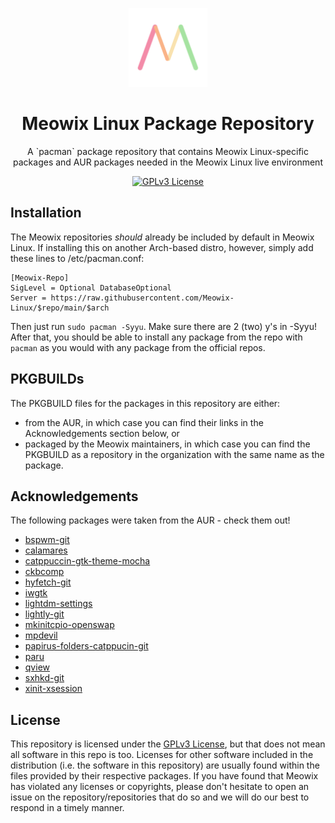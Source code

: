 <p align="center">
<img src="https://github.com/Meowix-Linux/Meowix-ISO/blob/main/assets/meowix.svg?raw=true" width=25% height=25%>
</p>

<h1 align="center">Meowix Linux Package Repository</h1>

<p align="center">A `pacman` package repository that contains Meowix Linux-specific packages and AUR packages needed in the Meowix Linux live environment</p>

<p align="center">
<a href="https://www.gnu.org/licenses/gpl-3.0.en.html"><img alt="GPLv3 License" src="https://img.shields.io/badge/License-GPLv3-red.svg"></a>
</p>

## Installation
The Meowix repositories *should* already be included by default in Meowix Linux. If installing this on another Arch-based distro, however, simply add these lines to /etc/pacman.conf:

```
[Meowix-Repo]
SigLevel = Optional DatabaseOptional
Server = https://raw.githubusercontent.com/Meowix-Linux/$repo/main/$arch
```

Then just run `sudo pacman -Syyu`. Make sure there are 2 (two) y's in -Syyu! After that, you should be able to install any package from the repo with `pacman` as you would with any package from the official repos.

## PKGBUILDs
The PKGBUILD files for the packages in this repository are either:
- from the AUR, in which case you can find their links in the Acknowledgements section below, or
- packaged by the Meowix maintainers, in which case you can find the PKGBUILD as a repository in the organization with the same name as the package.

## Acknowledgements
The following packages were taken from the AUR - check them out!
- [bspwm-git](https://aur.archlinux.org/packages/bspwm-git)
- [calamares](https://aur.archlinux.org/packages/calamares)
- [catppuccin-gtk-theme-mocha](https://aur.archlinux.org/packages/catppuccin-gtk-theme-mocha)
- [ckbcomp](https://aur.archlinux.org/packages/ckbcomp)
- [hyfetch-git](https://aur.archlinux.org/packages/hyfetch-git)
- [iwgtk](https://aur.archlinux.org/packages/iwgtk)
- [lightdm-settings](https://aur.archlinux.org/packages/lightdm-settings)
- [lightly-git](https://aur.archlinux.org/packages/lightly-git)
- [mkinitcpio-openswap](https://aur.archlinux.org/packages/mkinitcpio-openswap)
- [mpdevil](https://aur.archlinux.org/packages/mpdevil)
- [papirus-folders-catppucin-git](https://aur.archlinux.org/packages/papirus-folders-catppuccin-git)
- [paru](https://aur.archlinux.org/packages/paru)
- [qview](https://aur.archlinux.org/packages/qview)
- [sxhkd-git](https://aur.archlinux.org/packages/sxhkd-git)
- [xinit-xsession](https://aur.archlinux.org/packages/xinit-xsession)

## License
This repository is licensed under the [GPLv3 License](https://www.gnu.org/licenses/gpl-3.0.en.html), but that does not mean all software in this repo is too. Licenses for other software included in the distribution (i.e. the software in this repository) are usually found within the files provided by their respective packages. If you have found that Meowix has violated any licenses or copyrights, please don't hesitate to open an issue on the repository/repositories that do so and we will do our best to respond in a timely manner.
